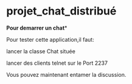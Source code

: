 # projet_chat_distribué

****Pour demarrer un chat*****

Pour tester cette application,il faut:

lancer la classe Chat située 

lancer des clients telnet sur le Port 2237

Vous pouvez maintenant entamer la discussion.
